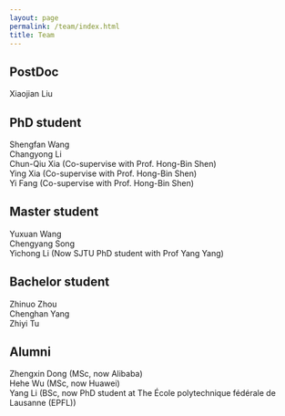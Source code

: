 ```yaml
---
layout: page
permalink: /team/index.html
title: Team
---
```


## PostDoc
Xiaojian Liu <br>

## PhD student
Shengfan Wang <br>
Changyong Li  <br>
Chun-Qiu Xia (Co-supervise with Prof. Hong-Bin Shen) <br>
Ying Xia (Co-supervise with Prof. Hong-Bin Shen) <br>
Yi Fang (Co-supervise with Prof. Hong-Bin Shen) <br>

## Master student
Yuxuan Wang <br>
Chengyang Song <br>
Yichong Li (Now SJTU PhD student with Prof Yang Yang) <br>

## Bachelor student
Zhinuo Zhou <br>
Chenghan Yang <br>
Zhiyi Tu<br>

## Alumni
Zhengxin Dong (MSc, now Alibaba) <br>
Hehe Wu (MSc, now Huawei) <br>
Yang Li (BSc, now PhD student at The École polytechnique fédérale de Lausanne (EPFL)) <br>
<br>



